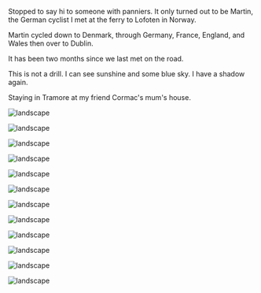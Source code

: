 Stopped to say hi to someone with panniers. It only turned out to be Martin, the German cyclist I met at the ferry to Lofoten in Norway.

Martin cycled down to Denmark, through Germany, France, England, and Wales then over to Dublin.

It has been two months since we last met on the road.

This is not a drill. I can see sunshine and some blue sky. I have a shadow again.

Staying in Tramore at my friend Cormac's mum's house.

![landscape](http://pbs.twimg.com/media/DIbikRFXkAQtgQ4.jpg "Kinsale yesterday")

![landscape](http://pbs.twimg.com/media/DIbixMgXcAE0fsq.jpg "Martin (who I last met at the end of June in Norway)")

![landscape](http://pbs.twimg.com/media/DIbi4HYXkAYT7IQ.jpg "Michel from France.")

![landscape](http://pbs.twimg.com/media/DIbjB9xWsAIt-wC.jpg "Some afternoon rain near Dungarvan")

![landscape](http://pbs.twimg.com/media/DIbjwJgXUAEqBqE.jpg "Greenway tunnel. Nice, atmospheric lighting.")

![landscape](http://pbs.twimg.com/media/DIbj2WeXkAEHjJZ.jpg "Blue sky on the way to Tramore!")

![landscape](http://pbs.twimg.com/media/DIbj10IXkAICJK2.jpg "Waterford Greenway looking green.")

![landscape](http://pbs.twimg.com/media/DIbjZhsXkAE1hMm.jpg "I got to ride on a bit of the Waterford Greenway. Really good, traffic-free, route for bikes, runners, and walkers.")

![landscape](http://pbs.twimg.com/media/DIbkFrrXkAISWwd.jpg "Copper coast.")

![landscape](http://pbs.twimg.com/media/DIbkRhIXgAQQ-L5.jpg "Copper coast in the evening sun")

![landscape](http://pbs.twimg.com/media/DIbkfBZXgAAogks.jpg "Harbour.")

![landscape](http://pbs.twimg.com/media/DIbkwIeXkAID8ao.jpg "It's OK not to feel OK and it's absolutely OK to ask for help")

